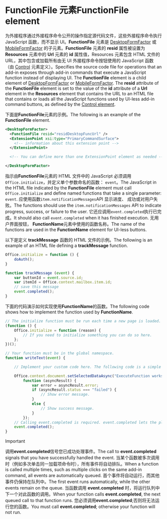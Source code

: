 # <a name="functionfile-element"></a><span data-ttu-id="87c5d-101">FunctionFile 元素</span><span class="sxs-lookup"><span data-stu-id="87c5d-101">FunctionFile element</span></span>

<span data-ttu-id="87c5d-p101">为外接程序通过外接程序命令公开的操作指定源代码文件，这些外接程序命令执行 JavaScript 函数，而不显示 UI。**FunctionFile** 元素是 [DesktopFormFactor](desktopformfactor.md) 或 [MobileFormFactor](mobileformfactor.md) 的子元素。**FunctionFile** 元素的 **resid** 属性被设置为 **Resources** 元素中的 **Url** 元素的 **id** 属性值，Resources 元素包含 HTML 文件的 URL，其中包含或加载所有由无 UI 外接程序命令按钮使用的 JavaScript 函数（由 [Control](control.md) 元素定义）。</span><span class="sxs-lookup"><span data-stu-id="87c5d-p101">Specifies the source code file for operations that an add-in exposes through add-in commands that execute a JavaScript function instead of displaying UI. The  **FunctionFile** element is a child element of [DesktopFormFactor](desktopformfactor.md) or [MobileFormFactor](mobileformfactor.md). The **resid** attribute of the **FunctionFile** element is set to the value of the **id** attribute of a **Url** element in the **Resources** element that contains the URL to an HTML file that contains or loads all  the JavaScript functions used by UI-less add-in command buttons, as defined by the [Control element](control.md).</span></span>

<span data-ttu-id="87c5d-105">下面是**FunctionFile**元素的示例。</span><span class="sxs-lookup"><span data-stu-id="87c5d-105">The following is an example of the  **FunctionFile** element.</span></span>

```XML
<DesktopFormFactor>
  <FunctionFile resid="residDesktopFuncUrl" />
  <ExtensionPoint xsi:type="PrimaryCommandSurface">
    <!-- information about this extension point -->
  </ExtensionPoint>

  <!-- You can define more than one ExtensionPoint element as needed -->

</DesktopFormFactor>
```

<span data-ttu-id="87c5d-106">指示由**FunctionFile**元素的 HTML 文件中的 JavaScript 必须调用`Office.initialize`，并定义单个参数命名的函数： `event`。</span><span class="sxs-lookup"><span data-stu-id="87c5d-106">The JavaScript in the HTML file indicated by the  **FunctionFile** element must call `Office.initialize` and define named functions that take a single parameter: `event`.</span></span> <span data-ttu-id="87c5d-107">应使用函数`item.notificationMessages`API 显示进度、 成功或对用户失败。</span><span class="sxs-lookup"><span data-stu-id="87c5d-107">The functions should use the `item.notificationMessages` API to indicate progress, success, or failure to the user.</span></span> <span data-ttu-id="87c5d-108">它还应调用`event.completed`执行已完成。</span><span class="sxs-lookup"><span data-stu-id="87c5d-108">It should also call `event.completed` when it has finished execution.</span></span> <span data-ttu-id="87c5d-109">无用户界面按钮， **FunctionName**元素中使用的函数名称。</span><span class="sxs-lookup"><span data-stu-id="87c5d-109">The name of the functions are used in the **FunctionName** element for UI-less buttons.</span></span>

<span data-ttu-id="87c5d-110">以下是定义 **trackMessage** 函数的 HTML 文件的示例。</span><span class="sxs-lookup"><span data-stu-id="87c5d-110">The following is an example of an HTML file defining a **trackMessage** function.</span></span>

```js
Office.initialize = function () {
    doAuth();
}

function trackMessage (event) {
    var buttonId = event.source.id;    
    var itemId = Office.context.mailbox.item.id;
    // save this message
    event.completed();
}
```

<span data-ttu-id="87c5d-111">下面的代码演示如何实现使用**FunctionName**的函数。</span><span class="sxs-lookup"><span data-stu-id="87c5d-111">The following code shows how to implement the function used by  **FunctionName**.</span></span>

```js
// The initialize function must be run each time a new page is loaded.
(function () {
    Office.initialize = function (reason) {
        // If you need to initialize something you can do so here.
    };
})();

// Your function must be in the global namespace.
function writeText(event) {

    // Implement your custom code here. The following code is a simple example.

    Office.context.document.setSelectedDataAsync("ExecuteFunction works. Button ID=" + event.source.id,
        function (asyncResult) {
            var error = asyncResult.error;
            if (asyncResult.status === "failed") {
                // Show error message.
            }
            else {
                // Show success message.
            }
        });
    // Calling event.completed is required. event.completed lets the platform know that processing has completed.
    event.completed();
}
```

> [!IMPORTANT]
> <span data-ttu-id="87c5d-112">调用**event.completed**信号您已成功处理事件。</span><span class="sxs-lookup"><span data-stu-id="87c5d-112">The call to  **event.completed** signals that you have successfully handled the event.</span></span> <span data-ttu-id="87c5d-113">当某个函数被多次调用时（例如多次单击同一加载项命令时），所有事件将自动排队。</span><span class="sxs-lookup"><span data-stu-id="87c5d-113">When a function is called multiple times, such as multiple clicks on the same add-in command, all events are automatically queued.</span></span> <span data-ttu-id="87c5d-114">首个事件将自动运行，而其他事件仍保持在队列中。</span><span class="sxs-lookup"><span data-stu-id="87c5d-114">The first event runs automatically, while the other events remain on the queue.</span></span> <span data-ttu-id="87c5d-115">当函数调用 **event.completed** 时，将运行队列中下一个对此函数的调用。</span><span class="sxs-lookup"><span data-stu-id="87c5d-115">When your function calls **event.completed**, the next queued call to that function runs.</span></span> <span data-ttu-id="87c5d-116">您必须调用**event.completed**;否则将无法运行您的函数。</span><span class="sxs-lookup"><span data-stu-id="87c5d-116">You must call **event.completed**; otherwise your function will not run.</span></span>